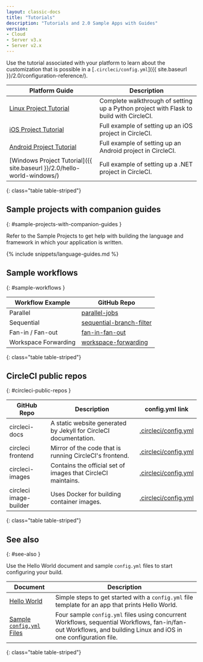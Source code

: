 ```yaml
---
layout: classic-docs
title: "Tutorials"
description: "Tutorials and 2.0 Sample Apps with Guides"
version:
- Cloud
- Server v3.x
- Server v2.x
---
```


Use the tutorial associated with your platform to learn about the customization that is possible in a [`.circleci/config.yml`]({{ site.baseurl }}/2.0/configuration-reference/).

Platform Guide | Description
----|----------
<a href="{{ site.baseurl }}/2.0/project-walkthrough/">Linux Project Tutorial</a> | Complete walkthrough of setting up a Python project with Flask to build with CircleCI.
<a href="{{ site.baseurl }}/2.0/ios-tutorial/">iOS Project Tutorial</a> | Full example of setting up an iOS project in CircleCI.
<a href="{{ site.baseurl }}/2.0/language-android/">Android Project Tutorial</a> | Full example of setting up an Android project in CircleCI.
[Windows Project Tutorial]({{ site.baseurl }}/2.0/hello-world-windows/) | Full example of setting up a .NET project in CircleCI.
{: class="table table-striped"}

## Sample projects with companion guides
{: #sample-projects-with-companion-guides }

Refer to the Sample Projects to get help with building the language and framework in which your application is written.

{% include snippets/language-guides.md %}

## Sample workflows
{: #sample-workflows }

Workflow Example | GitHub Repo
------|-----------
Parallel | [parallel-jobs](https://github.com/CircleCI-Public/circleci-demo-workflows/blob/parallel-jobs/.circleci/config.yml)
Sequential | [sequential-branch-filter](https://github.com/CircleCI-Public/circleci-demo-workflows/blob/sequential-branch-filter/.circleci/config.yml)
Fan-in / Fan-out | [fan-in-fan-out](https://github.com/CircleCI-Public/circleci-demo-workflows/blob/fan-in-fan-out/.circleci/config.yml)
Workspace Forwarding | [workspace-forwarding](https://github.com/CircleCI-Public/circleci-demo-workflows/blob/workspace-forwarding/.circleci/config.yml)
{: class="table table-striped"}

## CircleCI public repos
{: #circleci-public-repos }

GitHub Repo | Description | config.yml link
------|-----------|------------
circleci-docs | A static website generated by Jekyll for CircleCI documentation. | [.circleci/config.yml](https://github.com/circleci/circleci-docs/blob/master/.circleci/config.yml)
circleci frontend | Mirror of the code that is running CircleCI's frontend. | [.circleci/config.yml](https://github.com/circleci/frontend/blob/master/.circleci/config.yml)
circleci-images | Contains the official set of images that CircleCI maintains. | [.circleci/config.yml](https://github.com/circleci/circleci-images/blob/master/.circleci/config.yml)
circleci image-builder | Uses Docker for building container images. | [.circleci/config.yml](https://github.com/circleci/image-builder/blob/master/.circleci/config.yml)
{: class="table table-striped"}

## See also
{: #see-also }

Use the Hello World document and sample `config.yml` files to start configuring your build.

Document | Description
----|----------
<a href="{{ site.baseurl }}/2.0/hello-world/">Hello World</a> | Simple steps to get started with a `config.yml` file template for an app that prints Hello World.
<a href="{{ site.baseurl }}/2.0/sample-config/">Sample `config.yml` Files</a> | Four sample `config.yml` files using concurrent Workflows, sequential Workflows, fan-in/fan-out Workflows, and building Linux and iOS in one configuration file.
{: class="table table-striped"}
